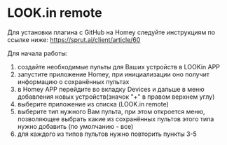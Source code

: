 # LOOK.in remote

Для установки плагина с GitHub на Homey следуйте инструкциям по ссылке ниже:
https://sprut.ai/client/article/60

Для начала работы:
1) создайте необходимые пульты для Ваших устройств в LOOKin APP
2) запустите приложение Homey, при инициализации оно получит информацию о сохранённых пультах
3) в Homey APP перейдите во вкладку Devices и дальше в меню добавления новых устройств(значок "+" в правом верхнем углу)
4) выберите приложение из списка (LOOK.in remote)
5) выберите тип нужного Вам пульта, при этом откроется меню, позволяющее выбрать какие из сохранённых пультов этого типа нужно добавить (по умолчанию - все)
6) для каждого из типов пультов нужно повторить пункты 3-5

